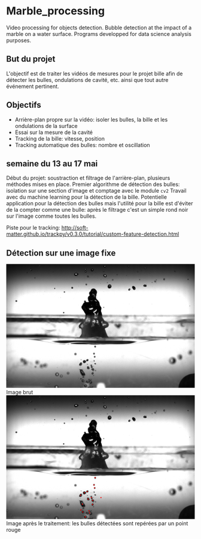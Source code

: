 # Marble_processing

Video processing for objects detection. Bubble detection at the impact of a marble on a water surface.  Programs developped for data science analysis purposes.

## But du projet

L'objectif est de traiter les vidéos de mesures pour le projet bille afin de détecter les bulles, ondulations de cavité, etc. ainsi que tout autre événement pertinent.

## Objectifs

- Arrière-plan propre sur la vidéo: isoler les bulles, la bille et les ondulations de la surface
- Essai sur la mesure de la cavité
- Tracking de la bille: vitesse, position
- Tracking automatique des bulles: nombre et oscillation

## semaine du 13 au 17 mai

Début du projet: soustraction et filtrage de l'arrière-plan, plusieurs méthodes mises en place.
Premier algorithme de détection des bulles: isolation sur une section d'image et comptage avec le module `cv2`
Travail avec du machine learning pour la détection de la bille. Potentielle application pour la détection des bulles mais l'utilité pour la bille est d'éviter de la compter comme une bulle: après le filtrage c'est un simple rond noir sur l'image comme toutes les bulles.

Piste pour le tracking: http://soft-matter.github.io/trackpy/v0.3.0/tutorial/custom-feature-detection.html

## Détection sur une image fixe

![Avant](images/screen_bulles.png)
Image brut
![Après](images/exampleimage.png)
Image après le traitement: les bulles détectées sont repérées par un point rouge